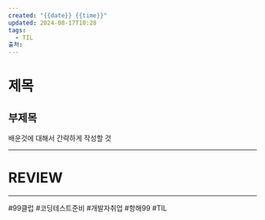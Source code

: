```yaml
---
created: "{{date}} {{time}}"
updated: 2024-08-17T10:28
tags:
  - TIL
출처: 
---
```

# 제목
## 부제목
배운것에 대해서 간략하게 작성할 것


---
# REVIEW
---
 #99클럽 #코딩테스트준비 #개발자취업 #항해99 #TIL